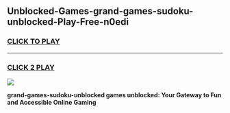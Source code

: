 
## Unblocked-Games-grand-games-sudoku-unblocked-Play-Free-n0edi
<h3>
<a href="https://premium76.site?title=grand-games-sudoku-unblocked&ref=21A">CLICK TO PLAY</a></h3>
<hr>

<h3>
<a href="https://premium76.site?title=grand-games-sudoku-unblocked&ref=21A">CLICK 2 PLAY</a>
  
</h3>

<a href="https://premium76.site?title=grand-games-sudoku-unblocked&ref=21A"><img src="https://clearcache.store/games.png"></a>


**grand-games-sudoku-unblocked games unblocked: Your Gateway to Fun and Accessible Online Gaming**
